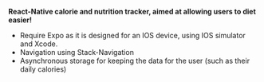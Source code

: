 **React-Native calorie and nutrition tracker, aimed at allowing users to diet easier!**

- Require Expo as it is designed for an IOS device, using IOS simulator and Xcode.
- Navigation using Stack-Navigation
- Asynchronous storage for keeping the data for the user (such as their daily calories) 
